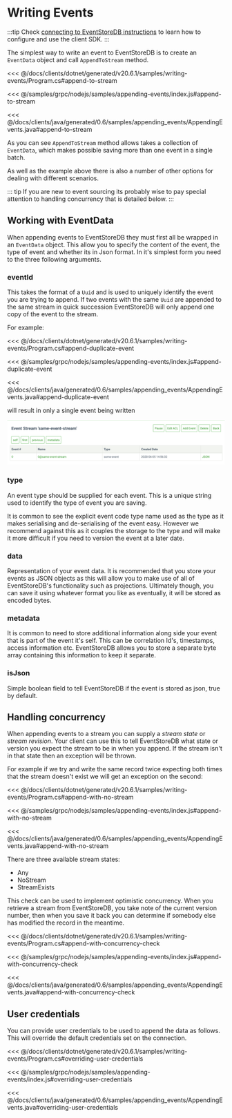 # Writing Events

:::tip
Check [connecting to EventStoreDB instructions](../getting-started/connecting.md#required-packages) to learn how to configure and use the client SDK.
:::

The simplest way to write an event to EventStoreDB is to create an `EventData` object and call `AppendToStream` method.

<xode-group>
<xode-block title="C#">

<<< @/docs/clients/dotnet/generated/v20.6.1/samples/writing-events/Program.cs#append-to-stream
</xode-block>
<xode-block title="NodeJS">

<<< @/samples/grpc/nodejs/samples/appending-events/index.js#append-to-stream
</xode-block>
<xode-block title="Java">

<<< @/docs/clients/java/generated/0.6/samples/appending_events/AppendingEvents.java#append-to-stream
</xode-block>
</xode-group>

As you can see `AppendToStream` method allows takes a collection of `EventData`, which makes possible saving more than one event in a single batch.
 
As well as the example above there is also a number of other options for dealing with different scenarios. 

::: tip
If you are new to event sourcing its probably wise to pay special attention to handling concurrency that is detailed below.
:::

## Working with EventData

When appending events to EventStoreDB they must first all be wrapped in an `EventData` object. This allow you to specify the content of the event, the type of event and whether its in Json format. In it's simplest form you need to the three following arguments.

### eventId

This takes the format of a `Uuid` and is used to uniquely identify the event you are trying to append. If two events with the same `Uuid` are appended to the same stream in quick succession EventStoreDB will only append one copy of the event to the stream. 

For example:

<xode-group>
<xode-block title="C#">

<<< @/docs/clients/dotnet/generated/v20.6.1/samples/writing-events/Program.cs#append-duplicate-event
</xode-block>
<xode-block title="NodeJS">

<<< @/samples/grpc/nodejs/samples/appending-events/index.js#append-duplicate-event
</xode-block>
<xode-block title="Java">

<<< @/docs/clients/java/generated/0.6/samples/appending_events/AppendingEvents.java#append-duplicate-event
</xode-block>
</xode-group>

will result in only a single event being written

![Duplicate Event](./images/dupicate-event.png)

### type

An event type should be supplied for each event. This is a unique string used to identify the type of event you are saving. 

It is common to see the explicit event code type name used as the type as it makes serialising and de-serialising of the event easy. However we recommend against this as it couples the storage to the type and will make it more difficult if you need to version the event at a later date.

### data

Representation of your event data. It is recommended that you store your events as JSON objects as this will allow you to make use of all of EventStoreDB's functionality such as projections. Ultimately though, you can save it using whatever format you like as eventually, it will be stored as encoded bytes.

### metadata

It is common to need to store additional information along side your event that is part of the event it's self. This can be correlation Id's, timestamps, access information etc. EventStoreDB allows you to store a separate byte array containing this information to keep it separate.

### isJson

Simple boolean field to tell EventStoreDB if the event is stored as json, true by default.

## Handling concurrency

When appending events to a stream you can supply a *stream state* or *stream revision*. Your client can use this to tell EventStoreDB what state or version you expect the stream to be in when you append. If the stream isn't in that state then an exception will be thrown. 

For example if we try and write the same record twice expecting both times that the stream doesn't exist we will get an exception on the second:

<xode-group>
<xode-block title="C#">

<<< @/docs/clients/dotnet/generated/v20.6.1/samples/writing-events/Program.cs#append-with-no-stream
</xode-block>
<xode-block title="NodeJS">

<<< @/samples/grpc/nodejs/samples/appending-events/index.js#append-with-no-stream
</xode-block>
<xode-block title="Java">

<<< @/docs/clients/java/generated/0.6/samples/appending_events/AppendingEvents.java#append-with-no-stream
</xode-block>
</xode-group>

There are three available stream states: 
- Any
- NoStream
- StreamExists

This check can be used to implement optimistic concurrency. When you retrieve a stream from EventStoreDB, you take note of the current version number, then when you save it back you can determine if somebody else has modified the record in the meantime.

<xode-group>
<xode-block title="C#">

<<< @/docs/clients/dotnet/generated/v20.6.1/samples/writing-events/Program.cs#append-with-concurrency-check
</xode-block>
<xode-block title="NodeJS">

<<< @/samples/grpc/nodejs/samples/appending-events/index.js#append-with-concurrency-check
</xode-block>
<xode-block title="Java">

<<< @/docs/clients/java/generated/0.6/samples/appending_events/AppendingEvents.java#append-with-concurrency-check
</xode-block>
</xode-group>

<!-- ## Options
TODO -->

## User credentials
You can provide user credentials to be used to append the data as follows. This will override the default credentials set on the connection.

<xode-group>
<xode-block title="C#">

<<< @/docs/clients/dotnet/generated/v20.6.1/samples/writing-events/Program.cs#overriding-user-credentials
</xode-block>
<xode-block title="NodeJS">

<<< @/samples/grpc/nodejs/samples/appending-events/index.js#overriding-user-credentials
</xode-block>
<xode-block title="Java">

<<< @/docs/clients/java/generated/0.6/samples/appending_events/AppendingEvents.java#overriding-user-credentials
</xode-block>
</xode-group>
